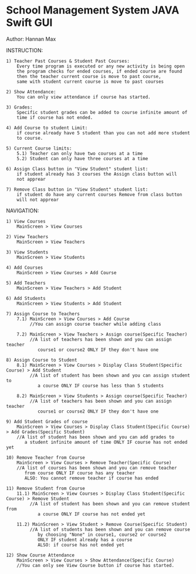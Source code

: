 # School Management System JAVA Swift GUI

Author: Hannan Max

INSTRUCTION:

	1) Teacher Past Courses & Student Past Courses:
		Every time program is executed or any new activity is being open
		the program checks for ended courses, if ended course are found
		then the teacher current course is move to past course,
		same with student current course is move to past courses

	2) Show Attendance:
		You can only view attendance if course has started.

	3) Grades:
		Specific student grades can be added to course infinite amount of
		time if course has not ended.

	4) Add Course to student Limit:
		if course already have 5 student than you can not add more student
		to course.

	5) Current Course limits:
		5.1) Teacher can only have two courses at a time
		5.2) Student can only have three courses at a time

	6) Assign Class button in "View Student" student list:
		if student already has 3 courses the Assign class button will 
		not apprear

	7) Remove Class button in "View Student" student list:
		if student do have any current courses Remove from class button
		will not apprear
		
NAVIGATION:

	1) View Courses
		MainScreen > View Courses
	
	2) View Teachers
		MainScreen > View Teachers
	
	3) View Students
		MainScreen > View Students
	
	4) Add Courses
		MainScreen > View Courses > Add Course
	
	5) Add Teachers
		MainScreen > View Teachers > Add Student
	
	6) Add Students
		MainScreen > View Students > Add Student
	
	7) Assign Course to Teachers
		7.1) MainScreen > View Courses > Add Course
			 //You can assign course teacher while adding class
			 
		7.2) MainScreen > View Teachers > Assign course(Specific Teacher)
			 //A list of teachers has been shown and you can assign teacher 
				course1 or course2 ONLY IF they don't have one
				
	8) Assign Course to Student
		8.1) MainScreen > View Courses > Display Class Student(Specific Course) > Add Student
			 //A list of student has been shown and you can assign student to 
				a course ONLY IF course has less than 5 students
			 
		8.2) MainScreen > View Students > Assign course(Specific Teacher)
			 //A list of teachers has been shown and you can assign teacher 
				course1 or course2 ONLY IF they don't have one
				
	9) Add Student Grades of course
		MainScreen > View Courses > Display Class Student(Specific Course) > Add Grades(Specific Student)
		//A list of student has been shown and you can add grades to 
		   a student infinite amount of time ONLY IF course has not ended yet
		   
	10) Remove Teacher from Course
		MainScreen > View Courses > Remove Teacher(Specific Course)
		//A list of courses has been shown and you can remove teacher 
		   from course ONLY IF course has any teacher
		   ALSO: You cannot remove teacher if course has ended
		   
	11) Remove Student from Course
		11.1) MainScreen > View Courses > Display Class Student(Specific Course) > Remove Student
			 //A list of student has been shown and you can remove student from
				a course ONLY IF course has not ended yet
			 
		11.2) MainScreen > View Student > Remove Course(Specific Student)
			 //A list of students has been shown and you can remove course 
				by choosing "None" in course1, course2 or course2 
				ONLY IF student already has a course
				ALSO: if course has not ended yet
				
	12) Show Course Attendance
		MainScreen > View Courses > Show Attendance(Specific Course)
		//You can only see View Course button if course has started.
